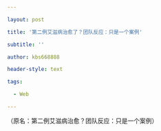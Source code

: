 ---
layout: post
title: '第二例艾滋病治愈了？团队反应：只是一个案例'
subtitle: ''
author: kbs668888
header-style: text
tags:
  - Web
---
（原名：第二例艾滋病治愈？团队反应：只是一个案例）

